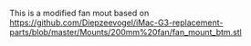 
This is a modified fan mout based on https://github.com/Diepzeevogel/iMac-G3-replacement-parts/blob/master/Mounts/200mm%20fan/fan_mount_btm.stl

